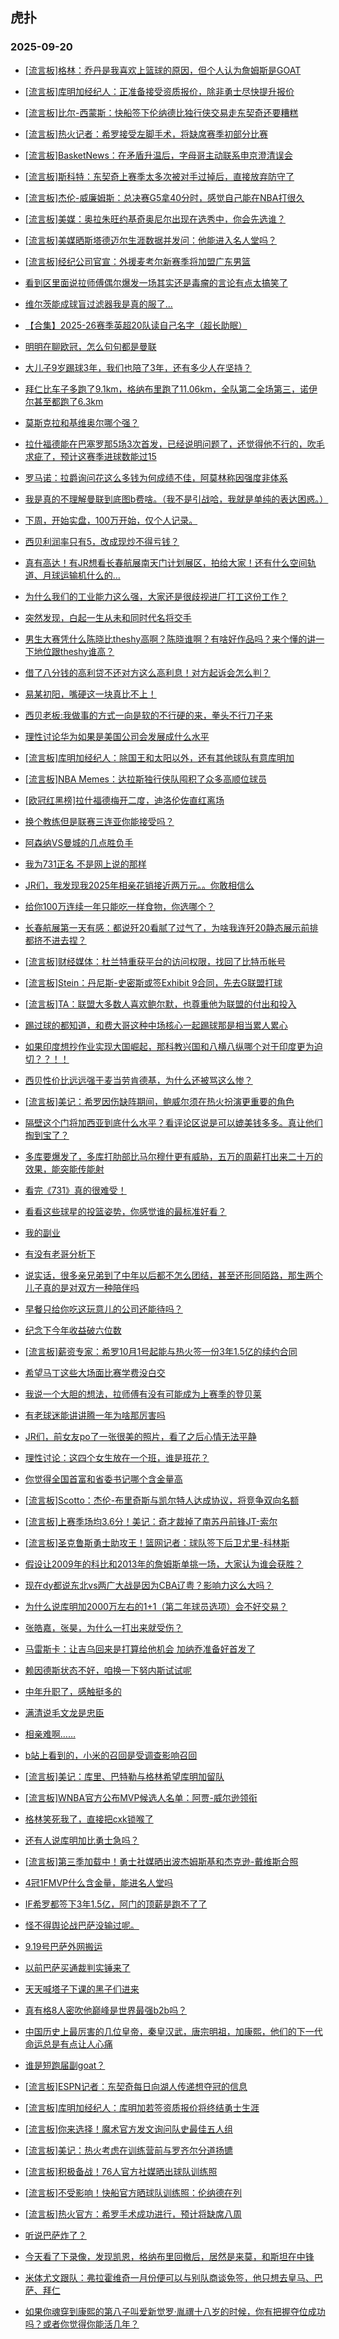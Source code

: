 ## 虎扑 
### 2025-09-20

+ [[流言板]格林：乔丹是我喜欢上篮球的原因，但个人认为詹姆斯是GOAT](https://bbs.hupu.com/634869649.html)

+ [[流言板]库明加经纪人：正准备接受资质报价，除非勇士尽快提升报价](https://bbs.hupu.com/634872001.html)

+ [[流言板]比尔-西蒙斯：快船签下伦纳德比独行侠交易走东契奇还要糟糕](https://bbs.hupu.com/634870769.html)

+ [[流言板]热火记者：希罗接受左脚手术，将缺席赛季初部分比赛](https://bbs.hupu.com/634871748.html)

+ [[流言板]BasketNews：在矛盾升温后，字母哥主动联系申京澄清误会](https://bbs.hupu.com/634871884.html)

+ [[流言板]斯科特：东契奇上赛季太多次被对手过掉后，直接放弃防守了](https://bbs.hupu.com/634868960.html)

+ [[流言板]杰伦-威廉姆斯：总决赛G5拿40分时，感觉自己能在NBA打很久](https://bbs.hupu.com/634869078.html)

+ [[流言板]美媒：奥拉朱旺约基奇奥尼尔出现在选秀中，你会先选谁？](https://bbs.hupu.com/634869946.html)

+ [[流言板]美媒晒斯塔德迈尔生涯数据并发问：他能进入名人堂吗？](https://bbs.hupu.com/634870916.html)

+ [[流言板]经纪公司官宣：外援麦考尔新赛季将加盟广东男篮](https://bbs.hupu.com/634869872.html)

+ [看到区里面说拉师傅偶尔爆发一场其实还是毒瘤的言论有点太搞笑了](https://bbs.hupu.com/634865464.html)

+ [维尔茨能成球盲过滤器我是真的服了...](https://bbs.hupu.com/634867977.html)

+ [【合集】2025-26赛季英超20队读自己名字（超长助眠）](https://bbs.hupu.com/634866858.html)

+ [明明在聊欧冠，怎么句句都是曼联](https://bbs.hupu.com/634867734.html)

+ [大儿子9岁踢球3年，我们也陪了3年，还有多少人在坚持？](https://bbs.hupu.com/634865599.html)

+ [拜仁比车子多跑了9.1km，格纳布里跑了11.06km，全队第二全场第三，诺伊尔甚至都跑了6.3km](https://bbs.hupu.com/634865372.html)

+ [莫斯克拉和基维奥尔哪个强？](https://bbs.hupu.com/634868667.html)

+ [拉什福德能在巴塞罗那5场3次首发，已经说明问题了，还觉得他不行的，吹毛求疵了，预计这赛季进球数能过15](https://bbs.hupu.com/634867158.html)

+ [罗马诺：拉爵询问花这么多钱为何成绩不佳，阿莫林称因强度非体系](https://bbs.hupu.com/634868352.html)

+ [我是真的不理解曼联到底图b费啥。（我不是引战哈，我就是单纯的表达困惑。）](https://bbs.hupu.com/634867194.html)

+ [下周，开始实盘，100万开始，仅个人记录。](https://bbs.hupu.com/634870508.html)

+ [西贝利润率只有5，改成现炒不得亏钱？](https://bbs.hupu.com/634869198.html)

+ [真有高达！有JR想看长春航展南天门计划展区，拍给大家！还有什么空间轨道、月球运输机什么的…](https://bbs.hupu.com/634869134.html)

+ [为什么我们的工业能力这么强，大家还是很歧视进厂打工这份工作？](https://bbs.hupu.com/634868848.html)

+ [突然发现，白起一生从未和同时代名将交手](https://bbs.hupu.com/634870688.html)

+ [男生大赛凭什么陈晓比theshy高啊？陈晓谁啊？有啥好作品吗？来个懂的讲一下地位跟theshy谁高？](https://bbs.hupu.com/634870707.html)

+ [借了八分钱的高利贷不还对方这么高利息！对方起诉会怎么判？](https://bbs.hupu.com/634870436.html)

+ [易某初阳，嘴硬这一块真比不上！](https://bbs.hupu.com/634868985.html)

+ [西贝老板:我做事的方式一向是软的不行硬的来，拳头不行刀子来](https://bbs.hupu.com/634869704.html)

+ [理性讨论华为如果是美国公司会发展成什么水平](https://bbs.hupu.com/634869472.html)

+ [[流言板]库明加经纪人：除国王和太阳以外，还有其他球队有意库明加](https://bbs.hupu.com/634871780.html)

+ [[流言板]NBA Memes：达拉斯独行侠队囤积了众多高顺位球员](https://bbs.hupu.com/634872039.html)

+ [[欧冠红黑榜]拉什福德梅开二度，迪洛伦佐直红离场](https://bbs.hupu.com/634866558.html)

+ [换个教练但是联赛三连亚你能接受吗？](https://bbs.hupu.com/634870721.html)

+ [阿森纳VS曼城的几点胜负手](https://bbs.hupu.com/634866527.html)

+ [我为731正名 不是网上说的那样](https://bbs.hupu.com/634872021.html)

+ [JR们，我发现我2025年相亲花销接近两万元。。你敢相信么](https://bbs.hupu.com/634870446.html)

+ [给你100万连续一年只能吃一样食物，你选哪个？](https://bbs.hupu.com/634870961.html)

+ [长春航展第一天有感：都说歼20看腻了过气了，为啥我连歼20静态展示前排都挤不进去捏？](https://bbs.hupu.com/634870535.html)

+ [[流言板]财经媒体：杜兰特重获平台的访问权限，找回了比特币帐号](https://bbs.hupu.com/634872922.html)

+ [[流言板]Stein：丹尼斯-史密斯或签Exhibit 9合同，先去G联盟打球](https://bbs.hupu.com/634872343.html)

+ [[流言板]TA：联盟大多数人喜欢鲍尔默，也尊重他为联盟的付出和投入](https://bbs.hupu.com/634871787.html)

+ [踢过球的都知道，和费大哥这种中场核心一起踢球那是相当累人累心](https://bbs.hupu.com/634866116.html)

+ [如果印度想抄作业实现大国崛起，那科教兴国和八横八纵哪个对于印度更为迫切？？！！](https://bbs.hupu.com/634870273.html)

+ [西贝性价比远远强于麦当劳肯德基，为什么还被骂这么惨？](https://bbs.hupu.com/634872494.html)

+ [[流言板]美记：希罗因伤缺阵期间，鲍威尔须在热火扮演更重要的角色](https://bbs.hupu.com/634871982.html)

+ [隔壁这个门将加西亚到底什么水平？看评论区说是可以媲美钱多多。真让他们掏到宝了？](https://bbs.hupu.com/634867343.html)

+ [多库要爆发了，多库打肋部比马尔穆什更有威胁，五万的周薪打出来二十万的效果，能突能传能射](https://bbs.hupu.com/634868393.html)

+ [看完《731》真的很难受！](https://bbs.hupu.com/634871483.html)

+ [看看这些球星的投篮姿势，你感觉谁的最标准好看？](https://bbs.hupu.com/634871183.html)

+ [我的副业](https://bbs.hupu.com/634872469.html)

+ [有没有老哥分析下](https://bbs.hupu.com/634872951.html)

+ [说实话，很多亲兄弟到了中年以后都不怎么团结，甚至还形同陌路，那生两个儿子真的是对双方一种陪伴吗](https://bbs.hupu.com/634872095.html)

+ [早餐只给你吃这玩意儿的公司还能待吗？](https://bbs.hupu.com/634871666.html)

+ [纪念下今年收益破六位数](https://bbs.hupu.com/634871898.html)

+ [[流言板]薪资专家：希罗10月1号起能与热火签一份3年1.5亿的续约合同](https://bbs.hupu.com/634872624.html)

+ [希望马丁这些大场面比赛学费没白交](https://bbs.hupu.com/634869454.html)

+ [我说一个大胆的想法，拉师傅有没有可能成为上赛季的登贝莱](https://bbs.hupu.com/634868406.html)

+ [有老球迷能讲讲腾一年为啥那厉害吗](https://bbs.hupu.com/634871003.html)

+ [JR们，前女友po了一张很美的照片，看了之后心情无法平静](https://bbs.hupu.com/634873223.html)

+ [理性讨论：这四个女生放在一个班，谁是班花？](https://bbs.hupu.com/634873294.html)

+ [你觉得全国首富和省委书记哪个含金量高](https://bbs.hupu.com/634873203.html)

+ [[流言板]Scotto：杰伦-布里奇斯与凯尔特人达成协议，将竞争双向名额](https://bbs.hupu.com/634872775.html)

+ [[流言板]上赛季场均3.6分！美记：奇才裁掉了南苏丹前锋JT-索尔](https://bbs.hupu.com/634872437.html)

+ [[流言板]圣克鲁斯勇士助攻王！篮网记者：球队签下后卫尤里-科林斯](https://bbs.hupu.com/634872549.html)

+ [假设让2009年的科比和2013年的詹姆斯单挑一场，大家认为谁会获胜？](https://bbs.hupu.com/634872847.html)

+ [现在dy都说东北vs两广大战是因为CBA辽粤？影响力这么大吗？](https://bbs.hupu.com/634872291.html)

+ [为什么说库明加2000万左右的1+1（第二年球员选项）会不好交易？](https://bbs.hupu.com/634872393.html)

+ [张皓嘉，张昊，为什么一打出来就受伤？](https://bbs.hupu.com/634872570.html)

+ [马雷斯卡：让吉乌回来是打算给他机会 加纳乔准备好首发了](https://bbs.hupu.com/634868650.html)

+ [赖因德斯状态不好，咱换一下努内斯试试呢](https://bbs.hupu.com/634868017.html)

+ [中年升职了，感触挺多的](https://bbs.hupu.com/634872225.html)

+ [满清说毛文龙是忠臣](https://bbs.hupu.com/634872458.html)

+ [相亲难啊……](https://bbs.hupu.com/634872482.html)

+ [b站上看到的，小米的召回是受调查影响召回](https://bbs.hupu.com/634872244.html)

+ [[流言板]美记：库里、巴特勒与格林希望库明加留队](https://bbs.hupu.com/634873548.html)

+ [[流言板]WNBA官方公布MVP候选人名单：阿贾-威尔逊领衔](https://bbs.hupu.com/634873477.html)

+ [格林笑死我了，直接把cxk锁喉了](https://bbs.hupu.com/634872794.html)

+ [还有人说库明加比勇士急吗？](https://bbs.hupu.com/634873102.html)

+ [[流言板]第三季加载中！勇士社媒晒出波杰姆斯基和杰克逊-戴维斯合照](https://bbs.hupu.com/634873517.html)

+ [4冠1FMVP什么含金量，能进名人堂吗](https://bbs.hupu.com/634873353.html)

+ [IF希罗都签下3年1.5亿，阿门的顶薪是跑不了了](https://bbs.hupu.com/634872973.html)

+ [怪不得舆论战巴萨没输过呢。](https://bbs.hupu.com/634869014.html)

+ [9.19号巴萨外网搬运](https://bbs.hupu.com/634869824.html)

+ [以前巴萨买通裁判实锤来了](https://bbs.hupu.com/634871298.html)

+ [天天喊塔子下课的黑子们进来](https://bbs.hupu.com/634872959.html)

+ [真有格8人密吹他巅峰是世界最强b2b吗？](https://bbs.hupu.com/634871530.html)

+ [中国历史上最厉害的几位皇帝，秦皇汉武，唐宗明祖，加康熙，他们的下一代命运总是有点让人心痛](https://bbs.hupu.com/634873221.html)

+ [谁是短跑届副goat？](https://bbs.hupu.com/634872849.html)

+ [[流言板]ESPN记者：东契奇每日向湖人传递想夺冠的信息](https://bbs.hupu.com/634873604.html)

+ [[流言板]库明加经纪人：库明加若签资质报价将终结勇士生涯](https://bbs.hupu.com/634873598.html)

+ [[流言板]你来选择！魔术官方发文询问队史最佳五人组](https://bbs.hupu.com/634873583.html)

+ [[流言板]美记：热火考虑在训练营前与罗齐尔分道扬镳](https://bbs.hupu.com/634873609.html)

+ [[流言板]积极备战！76人官方社媒晒出球队训练照](https://bbs.hupu.com/634873557.html)

+ [[流言板]不受影响！快船官方晒球队训练照：伦纳德在列](https://bbs.hupu.com/634873634.html)

+ [[流言板]热火官方：希罗手术成功进行，预计将缺席八周](https://bbs.hupu.com/634873644.html)

+ [听说巴萨炸了？](https://bbs.hupu.com/634869940.html)

+ [今天看了下录像，发现凯恩，格纳布里回撤后，居然是来莫，和斯坦在中锋](https://bbs.hupu.com/634870856.html)

+ [米体尤文跟队：弗拉霍维奇一月份便可以与别队商谈免签，他只想去皇马、巴萨、拜仁](https://bbs.hupu.com/634869865.html)

+ [如果你魂穿到康熙的第八子叫爱新觉罗·胤禩十八岁的时候，你有把握夺位成功吗？或者你觉得你能活几年？](https://bbs.hupu.com/634873537.html)

